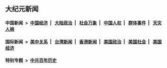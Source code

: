 ## 大纪元新闻

#### 中国新闻 &nbsp;>&nbsp; [中国经济](indexes/ncid283/README.md?05231645) &nbsp;| &nbsp; [大陆政治](indexes/ncid277/README.md?05231645) &nbsp;| &nbsp; [社会万象](indexes/ncid282/README.md?05231645) &nbsp;| &nbsp; [中国人权](indexes/ncid278/README.md?05231645) &nbsp;| &nbsp; [群体事件](indexes/ncid279/README.md?05231645) &nbsp;| &nbsp; [天灾人祸](indexes/ncid280/README.md?05231645)

#### 国际新闻 &nbsp;>&nbsp; [美中关系](indexes/nf1412576/README.md?05231645) &nbsp;| &nbsp; [台湾新闻](indexes/ncid1349361/README.md?05231645) &nbsp;| &nbsp; [香港新闻](indexes/ncid1349362/README.md?05231645) &nbsp;| &nbsp; [美国政治](indexes/ncid1078159/README.md?05231645) &nbsp;| &nbsp; [美国社会](indexes/ncid1078160/README.md?05231645) &nbsp;| &nbsp; [美国经济](indexes/ncid1078158/README.md?05231645)

#### 特别专题 &nbsp;>&nbsp; [中共百年历史](https://github.com/easy2view/epoch-special/blob/master/README.md?05231645)  
